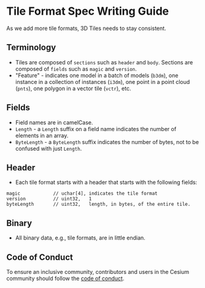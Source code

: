 # Tile Format Spec Writing Guide

As we add more tile formats, 3D Tiles needs to stay consistent.

## Terminology

* Tiles are composed of `sections` such as `header` and `body`.  Sections are composed of `fields` such as `magic` and `version`.
* "Feature" - indicates one model in a batch of models (`b3dm`), one instance in a collection of instances (`i3dm`), one point in a point cloud (`pnts`), one polygon in a vector tile (`vctr`), etc.

## Fields

* Field names are in camelCase.
* `Length` - a `Length` suffix on a field name indicates the number of elements in an array.
* `ByteLength` - a `ByteLength` suffix indicates the number of bytes, not to be confused with just `Length`.

## Header

* Each tile format starts with a header that starts with the following fields:
```
magic            // uchar[4], indicates the tile format
version          // uint32,   1
byteLength       // uint32,   length, in bytes, of the entire tile.
```

## Binary

* All binary data, e.g., tile formats, are in little endian.

## Code of Conduct

To ensure an inclusive community, contributors and users in the Cesium community should follow the [code of conduct](./CODE_OF_CONDUCT.md).
